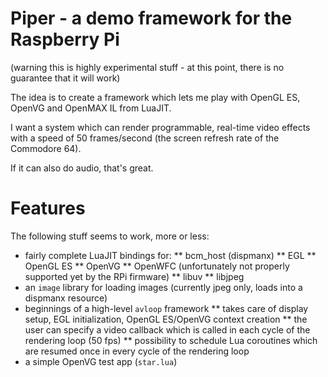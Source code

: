 # Piper - a demo framework for the Raspberry Pi

(warning this is highly experimental stuff - at this point, there is no guarantee that it will work)

The idea is to create a framework which lets me play with OpenGL ES, OpenVG and OpenMAX IL from LuaJIT.

I want a system which can render programmable, real-time video effects with a speed of 50 frames/second (the screen refresh rate of the Commodore 64).

If it can also do audio, that's great.

# Features

The following stuff seems to work, more or less:

* fairly complete LuaJIT bindings for:
** bcm_host (dispmanx)
** EGL
** OpenGL ES
** OpenVG
** OpenWFC (unfortunately not properly supported yet by the RPi firmware)
** libuv
** libjpeg
* an `image` library for loading images (currently jpeg only, loads into a dispmanx resource)
* beginnings of a high-level `avloop` framework
** takes care of display setup, EGL initialization, OpenGL ES/OpenVG context creation
** the user can specify a video callback which is called in each cycle of the rendering loop (50 fps)
** possibility to schedule Lua coroutines which are resumed once in every cycle of the rendering loop
* a simple OpenVG test app (`star.lua`)
